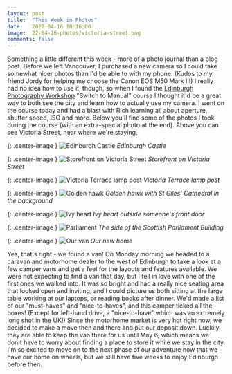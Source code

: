 ```yaml
---
layout: post
title:  "This Week in Photos"
date:   2022-04-16 10:16:00
image:  22-04-16-photos/victoria-street.png
comments: false
---
```


Something a little different this week - more of a photo journal than a blog post. Before we left Vancouver, I purchased a new camera so I could take somewhat nicer photos than I'd be able to with my phone. (Kudos to my friend Jordy for helping me choose the Canon EOS M50 Mark II!) I really had no idea how to use it, though, so when I found the [Edinburgh Photography Workshop](https://edinburghphotographyworkshop.com/) "Switch to Manual" course I thought it'd be a great way to both see the city and learn how to actually use my camera. I went on the course today and had a blast with Rich learning all about aperture, shutter speed, ISO and more. Below you'll find some of the photos I took during the course (with an extra-special photo at the end). Above you can see Victoria Street, near where we're staying.

{: .center-image }
![Edinburgh Castle]({{site.baseurl}}/images/22-04-16-photos/castle.png "Edinburgh Castle")
*Edinburgh Castle*

{: .center-image }
![Storefront on Victoria Street]({{site.baseurl}}/images/22-04-16-photos/whisky-shop.png "Storefront on Victoria Street")
*Storefront on Victoria Street*

{: .center-image }
![Victoria Terrace lamp post]({{site.baseurl}}/images/22-04-16-photos/victoria-terrace.png "Victoria Terrace lamp post")
*Victoria Terrace lamp post*

{: .center-image }
![Golden hawk]({{site.baseurl}}/images/22-04-16-photos/golden-hawk.png "Golden hawk")
*Golden hawk with St Giles' Cathedral in the background*

{: .center-image }
![Ivy heart]({{site.baseurl}}/images/22-04-16-photos/ivy-heart.png "Ivy heart")
*Ivy heart outside someone's front door*

{: .center-image }
![Parliament]({{site.baseurl}}/images/22-04-16-photos/parliament.png "Parliament")
*The side of the Scottish Parliament Building*

{: .center-image }
![Our van]({{site.baseurl}}/images/22-04-16-photos/van.jpg "Our van")
*Our new home*

Yes, that's right - we found a van! On Monday morning we headed to a caravan and motorhome dealer to the west of Edinburgh to take a look at a few camper vans and get a feel for the layouts and features available. We were not expecting to find a van that day, but I fell in love with one of the first ones we walked into. It was so bright and had a really nice seating area that looked open and inviting, and I could picture us both sitting at the large table working at our laptops, or reading books after dinner. We'd made a list of our "must-haves" and "nice-to-haves", and this camper ticked all the boxes! (Except for left-hand drive, a "nice-to-have" which was an extremely long shot in the UK!) Since the motorhome market is very hot right now, we decided to make a move then and there and put our deposit down. Luckily they are able to keep the van there for us until May 6, which means we don't have to worry about finding a place to store it while we stay in the city. I'm so excited to move on to the next phase of our adventure now that we have our home on wheels, but we still have five weeks to enjoy Edinburgh before then.
